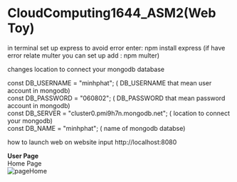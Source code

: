 # CloudComputing1644_ASM2(Web Toy)

in terminal set up express to avoid error enter: npm install express (if have error relate multer you can set up add : npm multer)


changes location to connect your mongodb database

const DB_USERNAME = "minhphat"; ( DB_USERNAME that mean user account in mongodb) <br/>
const DB_PASSWORD = "060802"; ( DB_PASSWORD that mean password account in mongodb)<br/>
const DB_SERVER = "cluster0.pmi9h7n.mongodb.net"; ( location to connect your mongodb)<br/>
const DB_NAME = "minhphat"; ( name of mongodb databse)<br/>

how to launch web on website input http://localhost:8080

<b>User Page</b> <br/>
Home Page <br/>
![pageHome](https://github.com/minh-phat/ATNToyWeb_NodeJS_Mongo/assets/89958212/ad42a12d-279f-4724-a2f6-6e29067df756)




